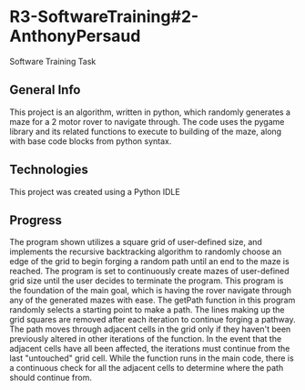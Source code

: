 # R3-SoftwareTraining#2-AnthonyPersaud
 Software Training Task

 ## General Info
 This project is an algorithm, written in python, which randomly generates a maze for a 2 motor rover to navigate through. The code uses the pygame library and its related functions to execute to building of the maze, along with base code blocks from python syntax.

 ## Technologies
 This project was created using a Python IDLE

 ## Progress
 The program shown utilizes a square grid of user-defined size, and implements the recursive backtracking algorithm to randomly choose an edge of the grid to begin forging a random path until an end to the maze is reached. The program is set to continuously create mazes of user-defined grid size until the user decides to terminate the program. This program is the foundation of the main goal, which is having the rover navigate through any of the generated mazes with ease.
 The getPath function in this program randomly selects a starting point to make a path. The lines making up the grid squares are removed after each iteration to continue forging a pathway. The path moves through adjacent cells in the grid only if they haven't been previously altered in other iterations of the function. In the event that the adjacent cells have all been affected, the iterations must continue from the last "untouched" grid cell. While the function runs in the main code, there is a continuous check for all the adjacent cells to determine where the path should continue from.
